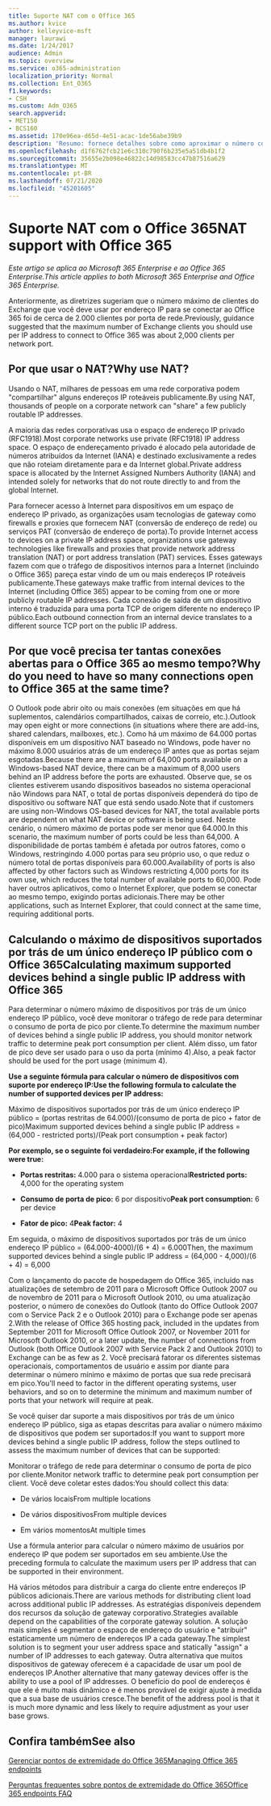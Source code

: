 ```yaml
---
title: Suporte NAT com o Office 365
ms.author: kvice
author: kelleyvice-msft
manager: laurawi
ms.date: 1/24/2017
audience: Admin
ms.topic: overview
ms.service: o365-administration
localization_priority: Normal
ms.collection: Ent_O365
f1.keywords:
- CSH
ms.custom: Adm_O365
search.appverid:
- MET150
- BCS160
ms.assetid: 170e96ea-d65d-4e51-acac-1de56abe39b9
description: 'Resumo: fornece detalhes sobre como aproximar o número correto de clientes que você pode usar por endereço IP em sua organização usando a conversão de endereços de rede (NAT).'
ms.openlocfilehash: d1f6762fcb21e6c310c790f6b235e5a51db4b1f2
ms.sourcegitcommit: 35655e2b098e46822c14d98583cc47b87516a629
ms.translationtype: MT
ms.contentlocale: pt-BR
ms.lasthandoff: 07/21/2020
ms.locfileid: "45201605"
---
```

# <a name="nat-support-with-office-365"></a><span data-ttu-id="56046-103">Suporte NAT com o Office 365</span><span class="sxs-lookup"><span data-stu-id="56046-103">NAT support with Office 365</span></span>

<span data-ttu-id="56046-104">*Este artigo se aplica ao Microsoft 365 Enterprise e ao Office 365 Enterprise.*</span><span class="sxs-lookup"><span data-stu-id="56046-104">*This article applies to both Microsoft 365 Enterprise and Office 365 Enterprise.*</span></span>

<span data-ttu-id="56046-105">Anteriormente, as diretrizes sugeriam que o número máximo de clientes do Exchange que você deve usar por endereço IP para se conectar ao Office 365 foi de cerca de 2.000 clientes por porta de rede.</span><span class="sxs-lookup"><span data-stu-id="56046-105">Previously, guidance suggested that the maximum number of Exchange clients you should use per IP address to connect to Office 365 was about 2,000 clients per network port.</span></span>
  
## <a name="why-use-nat"></a><span data-ttu-id="56046-106">Por que usar o NAT?</span><span class="sxs-lookup"><span data-stu-id="56046-106">Why use NAT?</span></span>

<span data-ttu-id="56046-107">Usando o NAT, milhares de pessoas em uma rede corporativa podem "compartilhar" alguns endereços IP roteáveis publicamente.</span><span class="sxs-lookup"><span data-stu-id="56046-107">By using NAT, thousands of people on a corporate network can "share" a few publicly routable IP addresses.</span></span>
  
<span data-ttu-id="56046-108">A maioria das redes corporativas usa o espaço de endereço IP privado (RFC1918).</span><span class="sxs-lookup"><span data-stu-id="56046-108">Most corporate networks use private (RFC1918) IP address space.</span></span> <span data-ttu-id="56046-109">O espaço de endereçamento privado é alocado pela autoridade de números atribuídos da Internet (IANA) e destinado exclusivamente a redes que não roteiam diretamente para e da Internet global.</span><span class="sxs-lookup"><span data-stu-id="56046-109">Private address space is allocated by the Internet Assigned Numbers Authority (IANA) and intended solely for networks that do not route directly to and from the global Internet.</span></span>
  
<span data-ttu-id="56046-110">Para fornecer acesso à Internet para dispositivos em um espaço de endereço IP privado, as organizações usam tecnologias de gateway como firewalls e proxies que fornecem NAT (conversão de endereço de rede) ou serviços PAT (conversão de endereço de porta).</span><span class="sxs-lookup"><span data-stu-id="56046-110">To provide Internet access to devices on a private IP address space, organizations use gateway technologies like firewalls and proxies that provide network address translation (NAT) or port address translation (PAT) services.</span></span> <span data-ttu-id="56046-111">Esses gateways fazem com que o tráfego de dispositivos internos para a Internet (incluindo o Office 365) pareça estar vindo de um ou mais endereços IP roteáveis publicamente.</span><span class="sxs-lookup"><span data-stu-id="56046-111">These gateways make traffic from internal devices to the Internet (including Office 365) appear to be coming from one or more publicly routable IP addresses.</span></span> <span data-ttu-id="56046-112">Cada conexão de saída de um dispositivo interno é traduzida para uma porta TCP de origem diferente no endereço IP público.</span><span class="sxs-lookup"><span data-stu-id="56046-112">Each outbound connection from an internal device translates to a different source TCP port on the public IP address.</span></span> 
  
## <a name="why-do-you-need-to-have-so-many-connections-open-to-office-365-at-the-same-time"></a><span data-ttu-id="56046-113">Por que você precisa ter tantas conexões abertas para o Office 365 ao mesmo tempo?</span><span class="sxs-lookup"><span data-stu-id="56046-113">Why do you need to have so many connections open to Office 365 at the same time?</span></span>

<span data-ttu-id="56046-114">O Outlook pode abrir oito ou mais conexões (em situações em que há suplementos, calendários compartilhados, caixas de correio, etc.).</span><span class="sxs-lookup"><span data-stu-id="56046-114">Outlook may open eight or more connections (in situations where there are add-ins, shared calendars, mailboxes, etc.).</span></span> <span data-ttu-id="56046-115">Como há um máximo de 64.000 portas disponíveis em um dispositivo NAT baseado no Windows, pode haver no máximo 8.000 usuários atrás de um endereço IP antes que as portas sejam esgotadas.</span><span class="sxs-lookup"><span data-stu-id="56046-115">Because there are a maximum of 64,000 ports available on a Windows-based NAT device, there can be a maximum of 8,000 users behind an IP address before the ports are exhausted.</span></span> <span data-ttu-id="56046-116">Observe que, se os clientes estiverem usando dispositivos baseados no sistema operacional não Windows para NAT, o total de portas disponíveis dependerá do tipo de dispositivo ou software NAT que está sendo usado.</span><span class="sxs-lookup"><span data-stu-id="56046-116">Note that if customers are using non-Windows OS-based devices for NAT, the total available ports are dependent on what NAT device or software is being used.</span></span> <span data-ttu-id="56046-117">Neste cenário, o número máximo de portas pode ser menor que 64.000.</span><span class="sxs-lookup"><span data-stu-id="56046-117">In this scenario, the maximum number of ports could be less than 64,000.</span></span> <span data-ttu-id="56046-118">A disponibilidade de portas também é afetada por outros fatores, como o Windows, restringindo 4.000 portas para seu próprio uso, o que reduz o número total de portas disponíveis para 60.000.</span><span class="sxs-lookup"><span data-stu-id="56046-118">Availability of ports is also affected by other factors such as Windows restricting 4,000 ports for its own use, which reduces the total number of available ports to 60,000.</span></span> <span data-ttu-id="56046-119">Pode haver outros aplicativos, como o Internet Explorer, que podem se conectar ao mesmo tempo, exigindo portas adicionais.</span><span class="sxs-lookup"><span data-stu-id="56046-119">There may be other applications, such as Internet Explorer, that could connect at the same time, requiring additional ports.</span></span>
  
## <a name="calculating-maximum-supported-devices-behind-a-single-public-ip-address-with-office-365"></a><span data-ttu-id="56046-120">Calculando o máximo de dispositivos suportados por trás de um único endereço IP público com o Office 365</span><span class="sxs-lookup"><span data-stu-id="56046-120">Calculating maximum supported devices behind a single public IP address with Office 365</span></span>

<span data-ttu-id="56046-121">Para determinar o número máximo de dispositivos por trás de um único endereço IP público, você deve monitorar o tráfego de rede para determinar o consumo de porta de pico por cliente.</span><span class="sxs-lookup"><span data-stu-id="56046-121">To determine the maximum number of devices behind a single public IP address, you should monitor network traffic to determine peak port consumption per client.</span></span> <span data-ttu-id="56046-122">Além disso, um fator de pico deve ser usado para o uso da porta (mínimo 4).</span><span class="sxs-lookup"><span data-stu-id="56046-122">Also, a peak factor should be used for the port usage (minimum 4).</span></span> 
  
 <span data-ttu-id="56046-123">**Use a seguinte fórmula para calcular o número de dispositivos com suporte por endereço IP:**</span><span class="sxs-lookup"><span data-stu-id="56046-123">**Use the following formula to calculate the number of supported devices per IP address:**</span></span>
  
<span data-ttu-id="56046-124">Máximo de dispositivos suportados por trás de um único endereço IP público = (portas restritas de 64.000)/(consumo de porta de pico + fator de pico)</span><span class="sxs-lookup"><span data-stu-id="56046-124">Maximum supported devices behind a single public IP address = (64,000 - restricted ports)/(Peak port consumption + peak factor)</span></span>
  
 <span data-ttu-id="56046-125">**Por exemplo, se o seguinte foi verdadeiro:**</span><span class="sxs-lookup"><span data-stu-id="56046-125">**For example, if the following were true:**</span></span>
  
- <span data-ttu-id="56046-126">**Portas restritas:** 4.000 para o sistema operacional</span><span class="sxs-lookup"><span data-stu-id="56046-126">**Restricted ports:** 4,000 for the operating system</span></span>

- <span data-ttu-id="56046-127">**Consumo de porta de pico:** 6 por dispositivo</span><span class="sxs-lookup"><span data-stu-id="56046-127">**Peak port consumption:** 6 per device</span></span>

- <span data-ttu-id="56046-128">**Fator de pico:** 4</span><span class="sxs-lookup"><span data-stu-id="56046-128">**Peak factor:** 4</span></span>

<span data-ttu-id="56046-129">Em seguida, o máximo de dispositivos suportados por trás de um único endereço IP público = (64.000-4000)/(6 + 4) = 6.000</span><span class="sxs-lookup"><span data-stu-id="56046-129">Then, the maximum supported devices behind a single public IP address = (64,000 - 4,000)/(6 + 4) = 6,000</span></span>
  
<span data-ttu-id="56046-130">Com o lançamento do pacote de hospedagem do Office 365, incluído nas atualizações de setembro de 2011 para o Microsoft Office Outlook 2007 ou de novembro de 2011 para o Microsoft Outlook 2010, ou uma atualização posterior, o número de conexões do Outlook (tanto do Office Outlook 2007 com o Service Pack 2 e o Outlook 2010) para o Exchange pode ser apenas 2.</span><span class="sxs-lookup"><span data-stu-id="56046-130">With the release of Office 365 hosting pack, included in the updates from September 2011 for Microsoft Office Outlook 2007, or November 2011 for Microsoft Outlook 2010, or a later update, the number of connections from Outlook (both Office Outlook 2007 with Service Pack 2 and Outlook 2010) to Exchange can be as few as 2.</span></span> <span data-ttu-id="56046-131">Você precisará fatorar os diferentes sistemas operacionais, comportamentos de usuário e assim por diante para determinar o número mínimo e máximo de portas que sua rede precisará em pico.</span><span class="sxs-lookup"><span data-stu-id="56046-131">You'll need to factor in the different operating systems, user behaviors, and so on to determine the minimum and maximum number of ports that your network will require at peak.</span></span>
  
<span data-ttu-id="56046-132">Se você quiser dar suporte a mais dispositivos por trás de um único endereço IP público, siga as etapas descritas para avaliar o número máximo de dispositivos que podem ser suportados:</span><span class="sxs-lookup"><span data-stu-id="56046-132">If you want to support more devices behind a single public IP address, follow the steps outlined to assess the maximum number of devices that can be supported:</span></span>
  
<span data-ttu-id="56046-133">Monitorar o tráfego de rede para determinar o consumo de porta de pico por cliente.</span><span class="sxs-lookup"><span data-stu-id="56046-133">Monitor network traffic to determine peak port consumption per client.</span></span> <span data-ttu-id="56046-134">Você deve coletar estes dados:</span><span class="sxs-lookup"><span data-stu-id="56046-134">You should collect this data:</span></span>
  
- <span data-ttu-id="56046-135">De vários locais</span><span class="sxs-lookup"><span data-stu-id="56046-135">From multiple locations</span></span>
    
- <span data-ttu-id="56046-136">De vários dispositivos</span><span class="sxs-lookup"><span data-stu-id="56046-136">From multiple devices</span></span>
    
- <span data-ttu-id="56046-137">Em vários momentos</span><span class="sxs-lookup"><span data-stu-id="56046-137">At multiple times</span></span>
    
<span data-ttu-id="56046-138">Use a fórmula anterior para calcular o número máximo de usuários por endereço IP que podem ser suportados em seu ambiente.</span><span class="sxs-lookup"><span data-stu-id="56046-138">Use the preceding formula to calculate the maximum users per IP address that can be supported in their environment.</span></span>
  
<span data-ttu-id="56046-139">Há vários métodos para distribuir a carga do cliente entre endereços IP públicos adicionais.</span><span class="sxs-lookup"><span data-stu-id="56046-139">There are various methods for distributing client load across additional public IP addresses.</span></span> <span data-ttu-id="56046-140">As estratégias disponíveis dependem dos recursos da solução de gateway corporativo.</span><span class="sxs-lookup"><span data-stu-id="56046-140">Strategies available depend on the capabilities of the corporate gateway solution.</span></span> <span data-ttu-id="56046-141">A solução mais simples é segmentar o espaço de endereço do usuário e "atribuir" estaticamente um número de endereços IP a cada gateway.</span><span class="sxs-lookup"><span data-stu-id="56046-141">The simplest solution is to segment your user address space and statically "assign" a number of IP addresses to each gateway.</span></span> <span data-ttu-id="56046-142">Outra alternativa que muitos dispositivos de gateway oferecem é a capacidade de usar um pool de endereços IP.</span><span class="sxs-lookup"><span data-stu-id="56046-142">Another alternative that many gateway devices offer is the ability to use a pool of IP addresses.</span></span> <span data-ttu-id="56046-143">O benefício do pool de endereços é que ele é muito mais dinâmico e é menos provável de exigir ajuste à medida que a sua base de usuários cresce.</span><span class="sxs-lookup"><span data-stu-id="56046-143">The benefit of the address pool is that it is much more dynamic and less likely to require adjustment as your user base grows.</span></span>
  
## <a name="see-also"></a><span data-ttu-id="56046-144">Confira também</span><span class="sxs-lookup"><span data-stu-id="56046-144">See also</span></span>

[<span data-ttu-id="56046-145">Gerenciar pontos de extremidade do Office 365</span><span class="sxs-lookup"><span data-stu-id="56046-145">Managing Office 365 endpoints</span></span>](https://support.office.com/article/99cab9d4-ef59-4207-9f2b-3728eb46bf9a)
  
[<span data-ttu-id="56046-146">Perguntas frequentes sobre pontos de extremidade do Office 365</span><span class="sxs-lookup"><span data-stu-id="56046-146">Office 365 endpoints FAQ</span></span>](https://support.office.com/article/d4088321-1c89-4b96-9c99-54c75cae2e6d)
